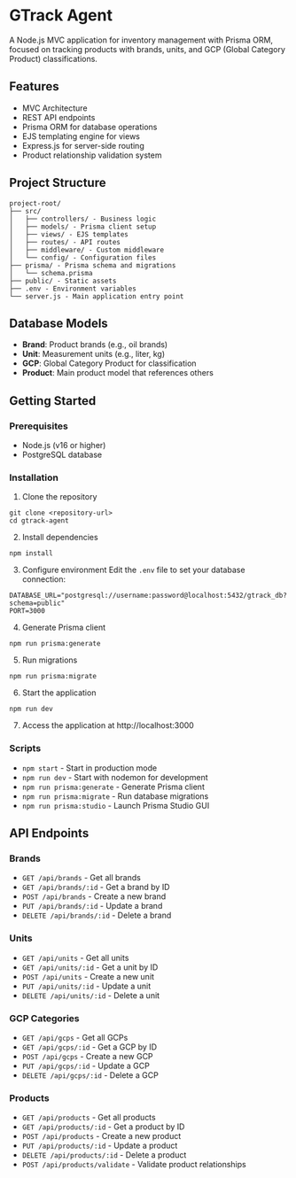 # GTrack Agent

A Node.js MVC application for inventory management with Prisma ORM, focused on tracking products with brands, units, and GCP (Global Category Product) classifications.

## Features

- MVC Architecture
- REST API endpoints
- Prisma ORM for database operations
- EJS templating engine for views
- Express.js for server-side routing
- Product relationship validation system

## Project Structure

```
project-root/
├── src/
│   ├── controllers/ - Business logic
│   ├── models/ - Prisma client setup
│   ├── views/ - EJS templates
│   ├── routes/ - API routes
│   ├── middleware/ - Custom middleware
│   └── config/ - Configuration files
├── prisma/ - Prisma schema and migrations
│   └── schema.prisma
├── public/ - Static assets
├── .env - Environment variables
└── server.js - Main application entry point
```

## Database Models

- **Brand**: Product brands (e.g., oil brands)
- **Unit**: Measurement units (e.g., liter, kg)
- **GCP**: Global Category Product for classification
- **Product**: Main product model that references others

## Getting Started

### Prerequisites

- Node.js (v16 or higher)
- PostgreSQL database

### Installation

1. Clone the repository
```
git clone <repository-url>
cd gtrack-agent
```

2. Install dependencies
```
npm install
```

3. Configure environment
Edit the `.env` file to set your database connection:
```
DATABASE_URL="postgresql://username:password@localhost:5432/gtrack_db?schema=public"
PORT=3000
```

4. Generate Prisma client
```
npm run prisma:generate
```

5. Run migrations
```
npm run prisma:migrate
```

6. Start the application
```
npm run dev
```

7. Access the application at http://localhost:3000

### Scripts

- `npm start` - Start in production mode
- `npm run dev` - Start with nodemon for development
- `npm run prisma:generate` - Generate Prisma client
- `npm run prisma:migrate` - Run database migrations
- `npm run prisma:studio` - Launch Prisma Studio GUI

## API Endpoints

### Brands
- `GET /api/brands` - Get all brands
- `GET /api/brands/:id` - Get a brand by ID
- `POST /api/brands` - Create a new brand
- `PUT /api/brands/:id` - Update a brand
- `DELETE /api/brands/:id` - Delete a brand

### Units
- `GET /api/units` - Get all units
- `GET /api/units/:id` - Get a unit by ID
- `POST /api/units` - Create a new unit
- `PUT /api/units/:id` - Update a unit
- `DELETE /api/units/:id` - Delete a unit

### GCP Categories
- `GET /api/gcps` - Get all GCPs
- `GET /api/gcps/:id` - Get a GCP by ID
- `POST /api/gcps` - Create a new GCP
- `PUT /api/gcps/:id` - Update a GCP
- `DELETE /api/gcps/:id` - Delete a GCP

### Products
- `GET /api/products` - Get all products
- `GET /api/products/:id` - Get a product by ID
- `POST /api/products` - Create a new product
- `PUT /api/products/:id` - Update a product
- `DELETE /api/products/:id` - Delete a product
- `POST /api/products/validate` - Validate product relationships
